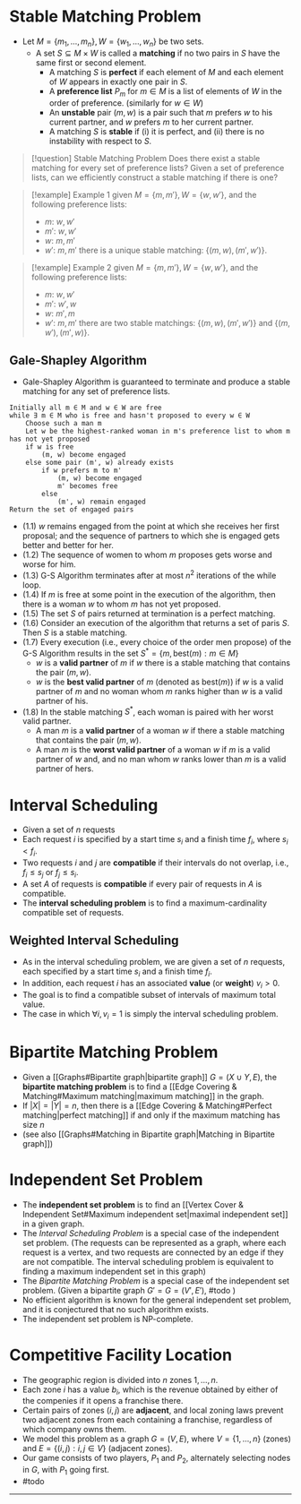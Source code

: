 
# Stable Matching Problem

- Let $M=\{m_1,\ldots,m_n\},W=\{w_1,\ldots,w_n\}$ be two sets. 
	- A set $S\subseteq M\times W$ is called a **matching** if no two pairs in $S$ have the same first or second element.
		- A matching $S$ is **perfect** if each element of $M$ and each element of $W$ appears in exactly one pair in $S$.
		- A **preference list** $P_m$ for $m\in M$ is a list of elements of $W$ in the order of preference. (similarly for $w\in W$)
		- An **unstable** pair $(m,w)$ is a pair such that $m$ prefers $w$ to his current partner, and $w$ prefers $m$ to her current partner.
		- A matching $S$ is **stable** if (i) it is perfect, and (ii) there is no instability with respect to $S$.


> [!question] Stable Matching Problem
> Does there exist a stable matching for every set of preference lists?
> Given a set of preference lists, can we efficiently construct a stable matching if there is one?

> [!example] Example 1
> given $M=\{m,m'\},W=\{w,w'\}$, and the following preference lists:
> - $m$: $w,w'$
> - $m'$: $w,w'$
> - $w$: $m,m'$
> - $w'$: $m,m'$
> there is a unique stable matching: $\{(m,w),(m',w')\}$.

> [!example] Example 2
> given $M=\{m,m'\},W=\{w,w'\}$, and the following preference lists:
> - $m$: $w,w'$
> - $m'$: $w',w$
> - $w$: $m',m$
> - $w'$: $m,m'$
> there are two stable matchings: $\{(m,w),(m',w')\}$ and $\{(m,w'),(m',w)\}$.

## Gale-Shapley Algorithm

- Gale-Shapley Algorithm is guaranteed to terminate and produce a stable matching for any set of preference lists.

```
Initially all m ∈ M and w ∈ W are free
while ∃ m ∈ M who is free and hasn't proposed to every w ∈ W
	Choose such a man m
	Let w be the highest-ranked woman in m's preference list to whom m has not yet proposed
	if w is free
		(m, w) become engaged
	else some pair (m', w) already exists
		if w prefers m to m'
			(m, w) become engaged
			m' becomes free
		else
			(m', w) remain engaged
Return the set of engaged pairs
```

- (1.1) $w$ remains engaged from the point at which she receives her first proposal; and the sequence of partners to which she is engaged gets better and better for her.
- (1.2) The sequence of women to whom $m$ proposes gets worse and worse for him.
- (1.3) G-S Algorithm terminates after at most $n^2$ iterations of the while loop.
- (1.4) If $m$ is free at some point in the execution of the algorithm, then there is a woman $w$ to whom $m$ has not yet proposed.
- (1.5) The set $S$ of pairs returned at termination is a perfect matching.
- (1.6) Consider an execution of the algorithm that returns a set of paris $S$. Then $S$ is a stable matching.
- (1.7) Every execution (i.e., every choice of the order men propose) of the G-S Algorithm results in the set $S^*=\{m,\text{best}(m):m\in M\}$
	- $w$ is a **valid partner** of $m$ if $w$ there is a stable matching that contains the pair $(m,w)$.
	- $w$ is the **best valid partner** of $m$ (denoted as $\text{best}(m)$)  if $w$ is a valid partner of $m$ and no woman whom $m$ ranks higher than $w$ is a valid partner of his.
- (1.8) In the stable matching $S^*$, each woman is paired with her worst valid partner.
	- A man $m$ is a **valid partner** of a woman $w$ if there a stable matching that contains the pair $(m,w)$.
	- A man $m$ is the **worst valid partner** of a woman $w$ if $m$ is a valid partner of $w$ and, and no man whom $w$ ranks lower than $m$ is a valid partner of hers.


# Interval Scheduling

- Given a set of $n$ requests
- Each request $i$ is specified by a start time $s_i$ and a finish time $f_i$, where $s_i<f_i$.
- Two requests $i$ and $j$ are **compatible** if their intervals do not overlap, i.e., $f_i\leq s_j$ or $f_j\leq s_i$.
- A set $A$ of requests is **compatible** if every pair of requests in $A$ is compatible.
- The **interval scheduling problem** is to find a maximum-cardinality compatible set of requests.

## Weighted Interval Scheduling

- As in the interval scheduling problem, we are given a set of $n$ requests, each specified by a start time $s_i$ and a finish time $f_i$.
- In addition, each request $i$ has an associated **value** (or **weight**) $v_i>0$.
- The goal is to find a compatible subset of intervals of maximum total value.
- The case in which $\forall i, v_i=1$ is simply the interval scheduling problem.


# Bipartite Matching Problem

- Given a [[Graphs#Bipartite graph|bipartite graph]] $G=(X\cup Y,E)$, the **bipartite matching problem** is to find a [[Edge Covering & Matching#Maximum matching|maximum matching]] in the graph.
- If $|X|=|Y|=n$, then there is a [[Edge Covering & Matching#Perfect matching|perfect matching]] if and only if the maximum matching has size $n$
- (see also [[Graphs#Matching in Bipartite graph|Matching in Bipartite graph]])

# Independent Set Problem

- The **independent set problem** is to find an [[Vertex Cover & Independent Set#Maximum independent set|maximal independent set]] in a given graph.
- The _Interval Scheduling Problem_ is a special case of the independent set problem. (The requests can be represented as a graph, where each request is a vertex, and two requests are connected by an edge if they are not compatible. The interval scheduling problem is equivalent to finding a maximum independent set in this graph)
- The _Bipartite Matching Problem_ is a special case of the independent set problem. (Given a bipartite graph $G'=G=(V',E')$, #todo )
- No efficient algorithm is known for the general independent set problem, and it is conjectured that no such algorithm exists. 
- The independent set problem is NP-complete.

# Competitive Facility Location

- The geographic region is divided into $n$ zones $1,\ldots,n$.
- Each zone $i$ has a value $b_i$, which is the revenue obtained by either of the compenies if it opens a franchise there.
- Certain pairs of zones $(i,j)$ are **adjacent**, and local zoning laws prevent two adjacent zones from each containing a franchise, regardless of which company owns them.
- We model this problem as a graph $G=(V,E)$, where $V=\{1,\ldots,n\}$ (zones) and $E=\{(i,j):i,j\in V\}$ (adjacent zones).
- Our game consists of two players, $P_1$ and $P_2$, alternately selecting nodes in $G$, with $P_1$ going first.
- #todo


____


